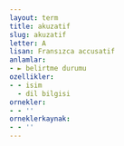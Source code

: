 ```yaml
---
layout: term
title: akuzatif
slug: akuzatif
letter: A
lisan: Fransızca accusatif
anlamlar:
- ► belirtme durumu
ozellikler:
- - isim
  - dil bilgisi
ornekler:
- - ''
orneklerkaynak:
- - ''
---
```


